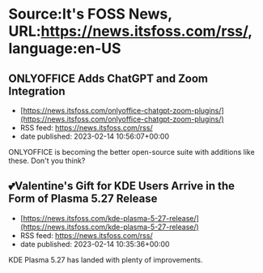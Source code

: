 # Source:It's FOSS News, URL:https://news.itsfoss.com/rss/, language:en-US

## ONLYOFFICE Adds ChatGPT and Zoom Integration
 - [https://news.itsfoss.com/onlyoffice-chatgpt-zoom-plugins/](https://news.itsfoss.com/onlyoffice-chatgpt-zoom-plugins/)
 - RSS feed: https://news.itsfoss.com/rss/
 - date published: 2023-02-14 10:56:07+00:00

ONLYOFFICE is becoming the better open-source suite with additions like these. Don't you think?

## 💕Valentine's Gift for KDE Users Arrive in the Form of Plasma 5.27 Release
 - [https://news.itsfoss.com/kde-plasma-5-27-release/](https://news.itsfoss.com/kde-plasma-5-27-release/)
 - RSS feed: https://news.itsfoss.com/rss/
 - date published: 2023-02-14 10:35:36+00:00

KDE Plasma 5.27 has landed with plenty of improvements.

